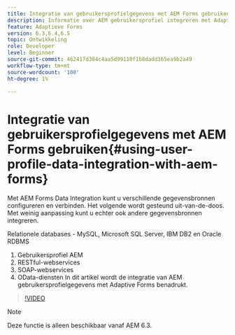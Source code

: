 ```yaml
---
title: Integratie van gebruikersprofielgegevens met AEM Forms gebruiken
description: Informatie over AEM gebruikersprofiel integreren met Adaptive Forms
feature: Adaptieve Forms
version: 6.3,6.4,6.5
topic: Ontwikkeling
role: Developer
level: Beginner
source-git-commit: 462417d384c4aa5d99110f1b8dadd165ea9b2a49
workflow-type: tm+mt
source-wordcount: '100'
ht-degree: 1%

---
```



# Integratie van gebruikersprofielgegevens met AEM Forms gebruiken{#using-user-profile-data-integration-with-aem-forms}

Met AEM Forms Data Integration kunt u verschillende gegevensbronnen configureren en verbinden. Het volgende wordt gesteund uit-van-de-doos. Met weinig aanpassing kunt u echter ook andere gegevensbronnen integreren.

Relationele databases - MySQL, Microsoft SQL Server, IBM DB2 en Oracle RDBMS

1. Gebruikersprofiel AEM
1. RESTful-webservices
1. SOAP-webservices
1. OData-diensten
In dit artikel wordt de integratie van AEM gebruikersprofielgegevens met Adaptive Forms benadrukt.

>[!VIDEO](https://video.tv.adobe.com/v/17432/?quality=9&learn=on)

>[!NOTE]
>
>Deze functie is alleen beschikbaar vanaf AEM 6.3.

